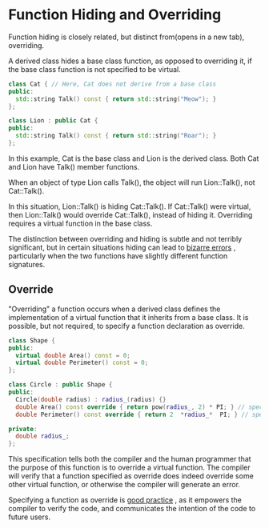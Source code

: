 # Function Hiding and Overriding

Function hiding is closely related, but distinct from(opens in a new tab),
overriding.

A derived class hides a base class function, as opposed to overriding it, if
the base class function is not specified to be virtual.

```cpp
class Cat { // Here, Cat does not derive from a base class
public:
  std::string Talk() const { return std::string("Meow"); }
};

class Lion : public Cat {
public:
  std::string Talk() const { return std::string("Roar"); }
};
```

In this example, Cat is the base class and Lion is the derived class. Both Cat
and Lion have Talk() member functions.

When an object of type Lion calls Talk(), the object will run Lion::Talk(),
not Cat::Talk().

In this situation, Lion::Talk() is hiding Cat::Talk(). If Cat::Talk() were
virtual, then Lion::Talk() would override Cat::Talk(), instead of hiding it.
Overriding requires a virtual function in the base class.

The distinction between overriding and hiding is subtle and not terribly
significant, but in certain situations hiding can lead to [bizarre errors](https://isocpp.org/wiki/faq/strange-inheritance)
, particularly when the two functions have slightly different function
signatures.

## Override

"Overriding" a function occurs when a derived class defines the implementation
of a virtual function that it inherits from a base class. It is possible, but
not required, to specify a function declaration as override.

```cpp
class Shape {
public:
  virtual double Area() const = 0;
  virtual double Perimeter() const = 0;
};

class Circle : public Shape {
public:
  Circle(double radius) : radius_(radius) {}
  double Area() const override { return pow(radius_, 2) * PI; } // specified as an override function
  double Perimeter() const override { return 2  *radius_*  PI; } // specified as an override function

private:
  double radius_;
};
```

This specification tells both the compiler and the human programmer that the
purpose of this function is to override a virtual function. The compiler will
verify that a function specified as override does indeed override some other
virtual function, or otherwise the compiler will generate an error.

Specifying a function as override is [good practice](http://isocpp.github.io/CppCoreGuidelines/CppCoreGuidelines#Rh-override)
, as it empowers the compiler to verify the code, and communicates the
intention of the code to future users.
